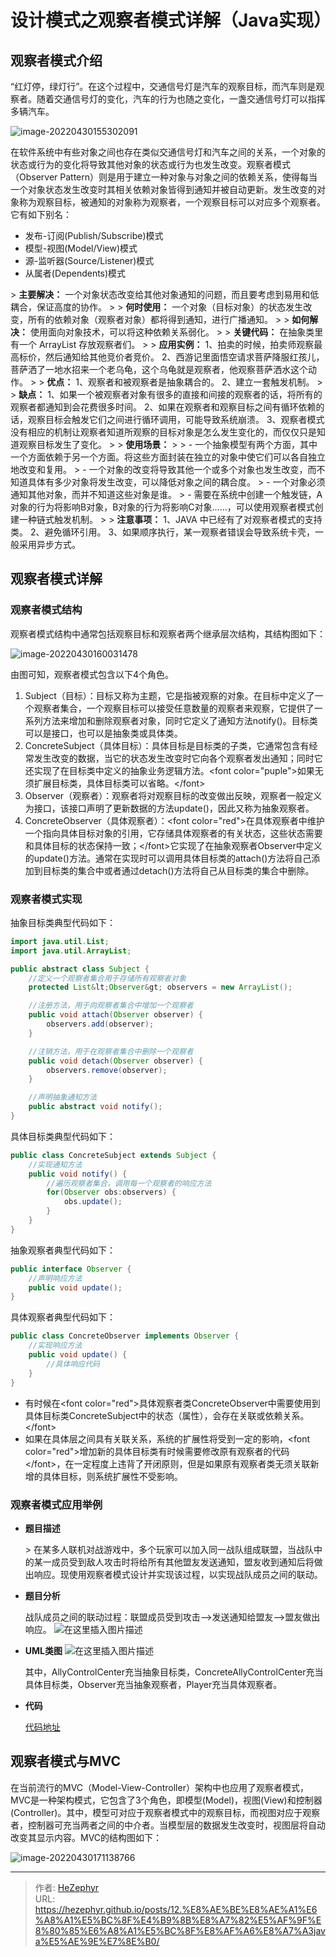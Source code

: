 # 设计模式之观察者模式详解（Java实现）

## 观察者模式介绍

“红灯停，绿灯行”。在这个过程中，交通信号灯是汽车的观察目标，而汽车则是观察者。随着交通信号灯的变化，汽车的行为也随之变化，一盏交通信号灯可以指挥多辆汽车。

![image-20220430155302091](https://raw.githubusercontent.com/unique-pure/NewPicGoLibrary/main/img/7bbcdbf54bdfbe3b781f717872a93242-20231125212711452.png)

在软件系统中有些对象之间也存在类似交通信号灯和汽车之间的关系，一个对象的状态或行为的变化将导致其他对象的状态或行为也发生改变。观察者模式（Observer Pattern）则是用于建立一种对象与对象之间的依赖关系，使得每当一个对象状态发生改变时其相关依赖对象皆得到通知并被自动更新。发生改变的对象称为观察目标，被通知的对象称为观察者，一个观察目标可以对应多个观察者。它有如下别名：

* 发布-订阅(Publish/Subscribe)模式
* 模型-视图(Model/View)模式
* 源-监听器(Source/Listener)模式
* 从属者(Dependents)模式

&gt; **主要解决：** 一个对象状态改变给其他对象通知的问题，而且要考虑到易用和低耦合，保证高度的协作。
&gt;
&gt; **何时使用：** 一个对象（目标对象）的状态发生改变，所有的依赖对象（观察者对象）都将得到通知，进行广播通知。
&gt;
&gt; **如何解决：** 使用面向对象技术，可以将这种依赖关系弱化。
&gt;
&gt; **关键代码：** 在抽象类里有一个 ArrayList 存放观察者们。
&gt;
&gt; **应用实例：** 1、拍卖的时候，拍卖师观察最高标价，然后通知给其他竞价者竞价。 2、西游记里面悟空请求菩萨降服红孩儿，菩萨洒了一地水招来一个老乌龟，这个乌龟就是观察者，他观察菩萨洒水这个动作。
&gt;
&gt; **优点：** 1、观察者和被观察者是抽象耦合的。 2、建立一套触发机制。
&gt;
&gt; **缺点：** 1、如果一个被观察者对象有很多的直接和间接的观察者的话，将所有的观察者都通知到会花费很多时间。 2、如果在观察者和观察目标之间有循环依赖的话，观察目标会触发它们之间进行循环调用，可能导致系统崩溃。 3、观察者模式没有相应的机制让观察者知道所观察的目标对象是怎么发生变化的，而仅仅只是知道观察目标发生了变化。
&gt;
&gt; **使用场景：**
&gt;
&gt; - 一个抽象模型有两个方面，其中一个方面依赖于另一个方面。将这些方面封装在独立的对象中使它们可以各自独立地改变和复用。
&gt; - 一个对象的改变将导致其他一个或多个对象也发生改变，而不知道具体有多少对象将发生改变，可以降低对象之间的耦合度。
&gt; - 一个对象必须通知其他对象，而并不知道这些对象是谁。
&gt; - 需要在系统中创建一个触发链，A对象的行为将影响B对象，B对象的行为将影响C对象……，可以使用观察者模式创建一种链式触发机制。
&gt;
&gt; **注意事项：** 1、JAVA 中已经有了对观察者模式的支持类。 2、避免循环引用。 3、如果顺序执行，某一观察者错误会导致系统卡壳，一般采用异步方式。

## 观察者模式详解

### 观察者模式结构

观察者模式结构中通常包括观察目标和观察者两个继承层次结构，其结构图如下：

![image-20220430160031478](https://raw.githubusercontent.com/unique-pure/NewPicGoLibrary/main/img/f24da870325ba3cdac402a25213fd7df.png)

由图可知，观察者模式包含以下4个角色。

1. Subject（目标）：目标又称为主题，它是指被观察的对象。在目标中定义了一个观察者集合，一个观察目标可以接受任意数量的观察者来观察，它提供了一系列方法来增加和删除观察者对象，同时它定义了通知方法notify()。目标类可以是接口，也可以是抽象类或具体类。
2. ConcreteSubject（具体目标）：具体目标是目标类的子类，它通常包含有经常发生改变的数据，当它的状态发生改变时它向各个观察者发出通知；同时它还实现了在目标类中定义的抽象业务逻辑方法。&lt;font color=&#34;puple&#34;&gt;如果无须扩展目标类，具体目标类可以省略。&lt;/font&gt;
3. Observer（观察者）：观察者将对观察目标的改变做出反映，观察者一般定义为接口，该接口声明了更新数据的方法update()，因此又称为抽象观察者。
4. ConcreteObserver（具体观察者）：&lt;font color=&#34;red&#34;&gt;在具体观察者中维护一个指向具体目标对象的引用，它存储具体观察者的有关状态，这些状态需要和具体目标的状态保持一致；&lt;/font&gt;它实现了在抽象观察者Observer中定义的update()方法。通常在实现时可以调用具体目标类的attach()方法将自己添加到目标类的集合中或者通过detach()方法将自己从目标类的集合中删除。

### 观察者模式实现

抽象目标类典型代码如下：

```java
import java.util.List;
import java.util.ArrayList;

public abstract class Subject {
    //定义一个观察者集合用于存储所有观察者对象
    protected List&lt;Observer&gt; observers = new ArrayList();

    //注册方法，用于向观察者集合中增加一个观察者
    public void attach(Observer observer) {
        observers.add(observer);
    }

    //注销方法，用于在观察者集合中删除一个观察者
    public void detach(Observer observer) {
        observers.remove(observer);
    }

    //声明抽象通知方法
    public abstract void notify();
}
```

具体目标类典型代码如下：

```java
public class ConcreteSubject extends Subject {
    //实现通知方法
    public void notify() {
        //遍历观察者集合，调用每一个观察者的响应方法
        for(Observer obs:observers) {
            obs.update();
        }
    } 
}
```

抽象观察者典型代码如下：

```java
public interface Observer {
    //声明响应方法
    public void update();
}
```

具体观察者典型代码如下：

```java
public class ConcreteObserver implements Observer {
    //实现响应方法
    public void update() {
        //具体响应代码
    }
}
```

* 有时候在&lt;font color=&#34;red&#34;&gt;具体观察者类ConcreteObserver中需要使用到具体目标类ConcreteSubject中的状态（属性），会存在关联或依赖关系。&lt;/font&gt;
* 如果在具体层之间具有关联关系，系统的扩展性将受到一定的影响，&lt;font color=&#34;red&#34;&gt;增加新的具体目标类有时候需要修改原有观察者的代码&lt;/font&gt;，在一定程度上违背了开闭原则，但是如果原有观察者类无须关联新增的具体目标，则系统扩展性不受影响。

### 观察者模式应用举例

* **题目描述**

	&gt; 在某多人联机对战游戏中，多个玩家可以加入同一战队组成联盟，当战队中的某一成员受到敌人攻击时将给所有其他盟友发送通知，盟友收到通知后将做出响应。现使用观察者模式设计并实现该过程，以实现战队成员之间的联动。

* **题目分析**

	战队成员之间的联动过程：联盟成员受到攻击——&gt;发送通知给盟友——&gt;盟友做出响应。
	![在这里插入图片描述](https://raw.githubusercontent.com/unique-pure/NewPicGoLibrary/main/img/70b57d5d86854ded97a30929030f7ea8.png)


* **UML类图**
	![在这里插入图片描述](https://raw.githubusercontent.com/unique-pure/NewPicGoLibrary/main/img/bc370875124047e695fbffd1e232fca5-20231125212702939.png)

	其中，AllyControlCenter充当抽象目标类，ConcreteAllyControlCenter充当具体目标类，Observer充当抽象观察者，Player充当具体观察者。

* **代码**

	[代码地址](https://github.com/unique-pure/designpattern_code/tree/main/src/observer_pattern)

## 观察者模式与MVC

在当前流行的MVC（Model-View-Controller）架构中也应用了观察者模式，MVC是一种架构模式，它包含了3个角色，即模型(Model)，视图(View)和控制器(Controller)。其中，模型可对应于观察者模式中的观察目标，而视图对应于观察者，控制器可充当两者之间的中介者。当模型层的数据发生改变时，视图层将自动改变其显示内容。MVC的结构图如下：

![image-20220430171138766](https://raw.githubusercontent.com/unique-pure/NewPicGoLibrary/main/img/cf6f1e886d92e88a2d3e47e0efd2e12d.png)

---

> 作者: [HeZephyr](https://github.com/HeZephyr)  
> URL: https://hezephyr.github.io/posts/12.%E8%AE%BE%E8%AE%A1%E6%A8%A1%E5%BC%8F%E4%B9%8B%E8%A7%82%E5%AF%9F%E8%80%85%E6%A8%A1%E5%BC%8F%E8%AF%A6%E8%A7%A3java%E5%AE%9E%E7%8E%B0/  

